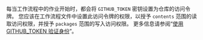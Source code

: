 每当工作流程中的作业开始时，都会将 `GITHUB_TOKEN` 密钥设置为仓库的访问令牌。 您应该在工作流程文件中设置此访问令牌的权限，以授予 `contents` 范围的读取访问权限，并授予 `packages` 范围的写入访问权限。 更多信息请参阅“[使用 GITHUB_TOKEN 验证身份](/actions/configuring-and-managing-workflows/authenticating-with-the-github_token)”。
